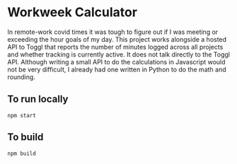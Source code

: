 # Workweek Calculator

In remote-work covid times it was tough to figure out if I was meeting or exceeding the hour goals of my day. This project works alongside a hosted API to Toggl that reports the number of minutes logged across all projects and whether tracking is currently active. It does not talk directly to the Toggl API. Although writing a small API to do the calculations in Javascript would not be very difficult, I already had one written in Python to do the math and rounding.

## To run locally

`npm start`

## To build

`npm build`
